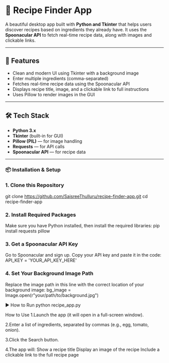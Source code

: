 # 🥘 Recipe Finder App

A beautiful desktop app built with **Python and Tkinter** that helps users discover recipes based on ingredients they already have. It uses the **Spoonacular API** to fetch real-time recipe data, along with images and clickable links.

---

## 🚀 Features

- Clean and modern UI using Tkinter with a background image
- Enter multiple ingredients (comma-separated)
- Fetches real-time recipe data using the Spoonacular API
- Displays recipe title, image, and a clickable link to full instructions
- Uses Pillow to render images in the GUI

---

## 🛠️ Tech Stack

- **Python 3.x**
- **Tkinter** (built-in for GUI)
- **Pillow (PIL)** — for image handling
- **Requests** — for API calls
- **Spoonacular API** — for recipe data

---

### 📦 Installation & Setup

### 1. Clone this Repository
git clone https://github.com/SaisreeThulluru/recipe-finder-app.git
cd recipe-finder-app

### 2. Install Required Packages
Make sure you have Python installed, then install the required libraries:
pip install requests pillow

### 3. Get a Spoonacular API Key
Go to Spoonacular and sign up.
Copy your API key and paste it in the code:
API_KEY = 'YOUR_API_KEY_HERE'

### 4. Set Your Background Image Path
Replace the image path in this line with the correct location of your background image:
bg_image = Image.open(r"your/path/to/background.jpg")

▶️ How to Run
python recipe_app.py

How to Use
1.Launch the app (it will open in a full-screen window).

2.Enter a list of ingredients, separated by commas (e.g., egg, tomato, onion).

3.Click the Search button.

4.The app will:
Show a recipe title
Display an image of the recipe
Include a clickable link to the full recipe page
